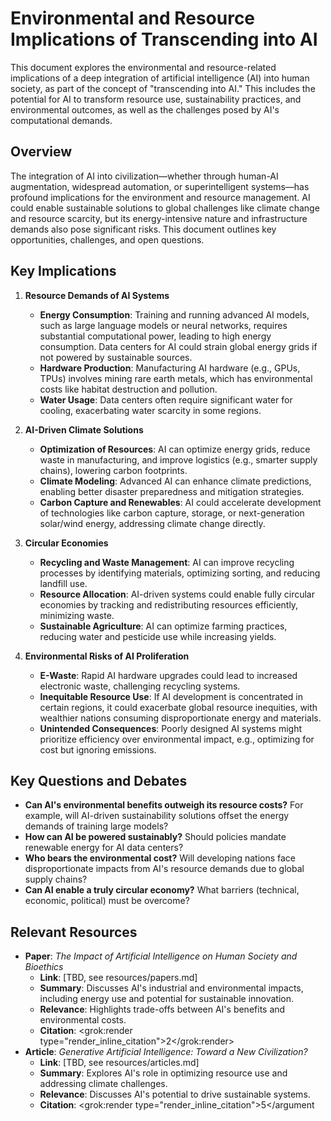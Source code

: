 # Environmental and Resource Implications of Transcending into AI

This document explores the environmental and resource-related implications of a deep integration of artificial intelligence (AI) into human society, as part of the concept of "transcending into AI." This includes the potential for AI to transform resource use, sustainability practices, and environmental outcomes, as well as the challenges posed by AI's computational demands.

## Overview
The integration of AI into civilization—whether through human-AI augmentation, widespread automation, or superintelligent systems—has profound implications for the environment and resource management. AI could enable sustainable solutions to global challenges like climate change and resource scarcity, but its energy-intensive nature and infrastructure demands also pose significant risks. This document outlines key opportunities, challenges, and open questions.

## Key Implications
1. **Resource Demands of AI Systems**
   - **Energy Consumption**: Training and running advanced AI models, such as large language models or neural networks, requires substantial computational power, leading to high energy consumption. Data centers for AI could strain global energy grids if not powered by sustainable sources.
   - **Hardware Production**: Manufacturing AI hardware (e.g., GPUs, TPUs) involves mining rare earth metals, which has environmental costs like habitat destruction and pollution.
   - **Water Usage**: Data centers often require significant water for cooling, exacerbating water scarcity in some regions.

2. **AI-Driven Climate Solutions**
   - **Optimization of Resources**: AI can optimize energy grids, reduce waste in manufacturing, and improve logistics (e.g., smarter supply chains), lowering carbon footprints.
   - **Climate Modeling**: Advanced AI can enhance climate predictions, enabling better disaster preparedness and mitigation strategies.
   - **Carbon Capture and Renewables**: AI could accelerate development of technologies like carbon capture, storage, or next-generation solar/wind energy, addressing climate change directly.

3. **Circular Economies**
   - **Recycling and Waste Management**: AI can improve recycling processes by identifying materials, optimizing sorting, and reducing landfill use.
   - **Resource Allocation**: AI-driven systems could enable fully circular economies by tracking and redistributing resources efficiently, minimizing waste.
   - **Sustainable Agriculture**: AI can optimize farming practices, reducing water and pesticide use while increasing yields.

4. **Environmental Risks of AI Proliferation**
   - **E-Waste**: Rapid AI hardware upgrades could lead to increased electronic waste, challenging recycling systems.
   - **Inequitable Resource Use**: If AI development is concentrated in certain regions, it could exacerbate global resource inequities, with wealthier nations consuming disproportionate energy and materials.
   - **Unintended Consequences**: Poorly designed AI systems might prioritize efficiency over environmental impact, e.g., optimizing for cost but ignoring emissions.

## Key Questions and Debates
- **Can AI's environmental benefits outweigh its resource costs?** For example, will AI-driven sustainability solutions offset the energy demands of training large models?
- **How can AI be powered sustainably?** Should policies mandate renewable energy for AI data centers?
- **Who bears the environmental cost?** Will developing nations face disproportionate impacts from AI's resource demands due to global supply chains?
- **Can AI enable a truly circular economy?** What barriers (technical, economic, political) must be overcome?

## Relevant Resources
- **Paper**: *The Impact of Artificial Intelligence on Human Society and Bioethics*  
  - **Link**: [TBD, see resources/papers.md]  
  - **Summary**: Discusses AI's industrial and environmental impacts, including energy use and potential for sustainable innovation.  
  - **Relevance**: Highlights trade-offs between AI's benefits and environmental costs.  
  - **Citation**: <grok:render type="render_inline_citation"><argument name="citation_id">2</argument></grok:render>
- **Article**: *Generative Artificial Intelligence: Toward a New Civilization?*  
  - **Link**: [TBD, see resources/articles.md]  
  - **Summary**: Explores AI's role in optimizing resource use and addressing climate challenges.  
  - **Relevance**: Discusses AI's potential to drive sustainable systems.  
  - **Citation**: <grok:render type="render_inline_citation"><argument name="citation_id">5</argument